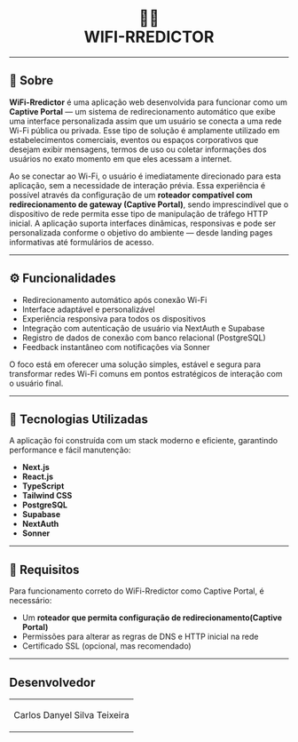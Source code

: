 <h1 align="center">
  📡🔗<br>WIFI-RREDICTOR
</h1>

---

## 🌟 Sobre

**WiFi-Rredictor** é uma aplicação web desenvolvida para funcionar como um **Captive Portal** — um sistema de redirecionamento automático que exibe uma interface personalizada assim que um usuário se conecta a uma rede Wi-Fi pública ou privada. Esse tipo de solução é amplamente utilizado em estabelecimentos comerciais, eventos ou espaços corporativos que desejam exibir mensagens, termos de uso ou coletar informações dos usuários no exato momento em que eles acessam a internet.

Ao se conectar ao Wi-Fi, o usuário é imediatamente direcionado para esta aplicação, sem a necessidade de interação prévia. Essa experiência é possível através da configuração de um **roteador compatível com redirecionamento de gateway (Captive Portal)**, sendo imprescindível que o dispositivo de rede permita esse tipo de manipulação de tráfego HTTP inicial. A aplicação suporta interfaces dinâmicas, responsivas e pode ser personalizada conforme o objetivo do ambiente — desde landing pages informativas até formulários de acesso.

---

## ⚙️ Funcionalidades

-   Redirecionamento automático após conexão Wi-Fi
-   Interface adaptável e personalizável
-   Experiência responsiva para todos os dispositivos
-   Integração com autenticação de usuário via NextAuth e Supabase
-   Registro de dados de conexão com banco relacional (PostgreSQL)
-   Feedback instantâneo com notificações via Sonner

O foco está em oferecer uma solução simples, estável e segura para transformar redes Wi-Fi comuns em pontos estratégicos de interação com o usuário final.

---

## 💼 Tecnologias Utilizadas

A aplicação foi construída com um stack moderno e eficiente, garantindo performance e fácil manutenção:

-   **Next.js**
-   **React.js**
-   **TypeScript**
-   **Tailwind CSS**
-   **PostgreSQL**
-   **Supabase**
-   **NextAuth**
-   **Sonner**

---

## 🔧 Requisitos

Para funcionamento correto do WiFi-Rredictor como Captive Portal, é necessário:

-   Um **roteador que permita configuração de redirecionamento(Captive Portal)**
-   Permissões para alterar as regras de DNS e HTTP inicial na rede
-   Certificado SSL (opcional, mas recomendado)

---

<h2>Desenvolvedor</h2>

<table>
  <tr>
    <td align="center">
      <p>Carlos Danyel Silva Teixeira</p>
    </td>
  </tr>
</table>
